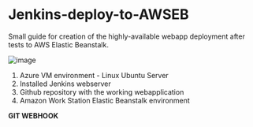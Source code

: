 # Jenkins-deploy-to-AWSEB
Small guide for creation of the highly-available webapp deployment after tests to AWS Elastic Beanstalk.

![image](https://github.com/MrEkoebve/Jenkins-deploy-to-AWSEB/assets/74951744/be9f79fe-08fb-4457-9496-3c2e2c45603d)

1. Azure VM environment - Linux Ubuntu Server
2. Installed Jenkins webserver 
3. Github repository with the working webapplication
4. Amazon Work Station Elastic Beanstalk environment

**GIT WEBHOOK**
